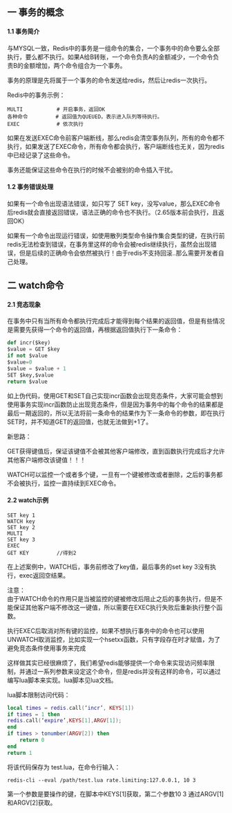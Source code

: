 ## 一 事务的概念

#### 1.1 事务简介

与MYSQL一致，Redis中的事务是一组命令的集合，一个事务中的命令要么全部执行，要么都不执行。如果A给B转账，一个命令负责A的金额减少，一个命令负责B的金额增加，两个命令组合为一个事务。  

事务的原理是先将属于一个事务的命令发送给redis，然后让redis一次执行。  

Redis中的事务示例：
```
MULTI		    # 开启事务，返回OK
各种命令	     # 返回值为QUEUED，表示进入队列等待执行。
EXEC		    # 依次执行
```

如果在发送EXEC命令前客户端断线，那么redis会清空事务队列，所有的命令都不执行，如果发送了EXEC命令，所有命令都会执行，客户端断线也无关，因为redis中已经记录了这些命令。  

事务还能保证这些命令在执行的时候不会被别的命令插入干扰。

#### 1.2 事务错误处理

如果有一个命令出现语法错误，如只写了 SET key，没写value，那么EXEC命令后redis就会直接返回错误，语法正确的命令也不执行。（2.65版本前会执行，且返回OK）  

如果有一个命令出现运行错误，如使用散列类型命令操作集合类型的键，在执行前redis无法检查到错误，在事务里这样的命令会被redis继续执行，虽然会出现错误，但是后续的正确命令会依然被执行！由于redis不支持回滚..那么需要开发者自己处理。  

## 二 watch命令

#### 2.1 竞态现象

在事务中只有当所有命令都执行完成后才能得到每个结果的返回值，但是有些情况是需要先获得一个命令的返回值，再根据返回值执行下一条命令：
```python
def incr($key)
$value = GET $key
if not $value
$value=0
$value = $value + 1
SET $key,$value
return $value
```
如上伪代码，使用GET和SET自己实现incr函数会出现竞态条件，大家可能会想到使用事务实现incr函数防止出现竞态条件，但是因为事务中的每个命令的结果都是最后一期返回的，所以无法将前一条命令的结果作为下一条命令的参数，即在执行SET时，并不知道GET的返回值，也就无法做到+1了。  

新思路：  

GET获得键值后，保证该键值不会被其他客户端修改，直到函数执行完成后才允许其他客户端修改该键值！！！  

WATCH可以监控一个或者多个键，一旦有一个键被修改或者删除，之后的事务都不会被执行，监控一直持续到EXEC命令。  

#### 2.2 watch示例

```
SET key 1
WATCH key
SET key 2
MULTI
SET key 3
EXEC
GET KEY			//得到2
```
在上述案例中，WATCH后，事务前修改了key值，最后事务的set key 3没有执行，exec返回空结果。  

注意：  
由于WATCH命令的作用只是当被监控的键被修改后阻止之后的事务执行，但是不能保证其他客户端不修改这一键值，所以需要在EXEC执行失败后重新执行整个函数。    

执行EXEC后取消对所有键的监控，如果不想执行事务中的命令也可以使用UNWATCH取消监控，比如实现一个hsetxx函数，只有字段存在时才赋值，为了避免竞态条件使用事务来完成  

这样做其实已经很麻烦了，我们希望redis能够提供一个命令来实现访问频率限制，并通过一系列参数来设定这个命令，但是redis并没有这样的命令，可以通过编写lua脚本来实现。lua脚本见lua文档。

lua脚本限制访问代码：
```lua
local times = redis.call(‘incr’, KEYS[1])
if times = 1 then
redis.call(‘expire’,KEYS[1],ARGV[1]);
end
if times > tonumber(ARGV[2]) then
 	return 0
end
return 1
```
将该代码保存为 test.lua，在命令行输入：
```
redis-cli --eval /path/test.lua rate.limiting:127.0.0.1, 10 3
```
第一个参数是要操作的键，在脚本中KEYS[1]获取，第二个参数10 3 通过ARGV[1]和ARGV[2]获取。   